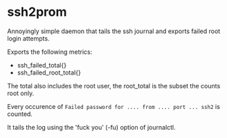 # ssh2prom

Annoyingly simple daemon that tails the ssh journal and exports failed root login attempts.

Exports the following metrics:

- ssh_failed_total{}
- ssh_failed_root_total{}

The total also includes the root user, the root_total is the subset the counts root only.

Every occurence of `Failed password for .... from .... port ... ssh2` is counted.

It tails the log using the 'fuck you' (-fu) option of journalctl.
